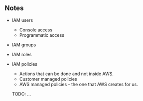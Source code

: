 ## Notes

- IAM users
    - Console access
    - Programmatic access
- IAM groups
- IAM roles
- IAM policies 
    - Actions that can be done and not inside AWS.
    - Customer managed policies
    - AWS managed policies - the one that AWS creates for us.

    TODO: ... 